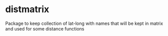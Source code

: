 # distmatrix
Package to keep collection of lat-long with names that will be kept in matrix and used for some distance functions
